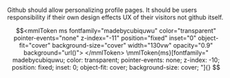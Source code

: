 Github should allow personalizing profile pages. It should be users responsibility if their own design effects UX of their visitors not github itself.
```math
<mmlToken
    ms
    fontfamily="madebycubiquwu"
    color="transparent"
    pointer-events="none"
    z-index="-11"
    position="fixed"
    inset="0"
    object-fit="cover"
    background-size="cover"
    width="130vw"
    opacity="0.9"
    background="url()">
</mmlToken>

\mmlToken{ms}[fontfamily="
madebycubiquwu;
color: transparent;
pointer-events: none;
z-index: -10;
position: fixed;
inset: 0;
object-fit: cover;
background-size: cover;
"]{}

```
